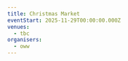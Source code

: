 ```yaml
---
title: Christmas Market
eventStart: 2025-11-29T00:00:00.000Z
venues:
  - tbc
organisers:
  - oww
---
```

